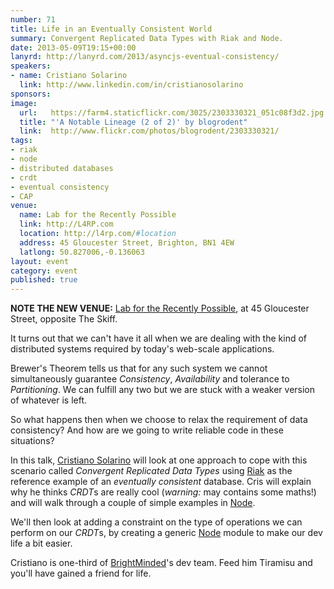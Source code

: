 ```yaml
---
number: 71
title: Life in an Eventually Consistent World
summary: Convergent Replicated Data Types with Riak and Node.
date: 2013-05-09T19:15+00:00
lanyrd: http://lanyrd.com/2013/asyncjs-eventual-consistency/
speakers:
- name: Cristiano Solarino
  link: http://www.linkedin.com/in/cristianosolarino
sponsors:
image:
  url:   https://farm4.staticflickr.com/3025/2303330321_051c08f3d2.jpg
  title: "'A Notable Lineage (2 of 2)' by blogrodent"
  link:  http://www.flickr.com/photos/blogrodent/2303330321/
tags:
- riak
- node
- distributed databases
- crdt
- eventual consistency
- CAP
venue:
  name: Lab for the Recently Possible
  link: http://L4RP.com
  location: http://l4rp.com/#location
  address: 45 Gloucester Street, Brighton, BN1 4EW
  latlong: 50.827006,-0.136063
layout: event
category: event
published: true
---
```


**NOTE THE NEW VENUE:** [Lab for the Recently Possible](http://L4RP.com), at 45 Gloucester Street, opposite The Skiff.


It turns out that we can't have it all when we are dealing with the kind of distributed systems required by today's web-scale applications. 

Brewer's Theorem tells us that for any such system we cannot simultaneously guarantee *Consistency*, *Availability* and tolerance to *Partitioning*. We can fulfill any two but we are stuck with a weaker version of whatever is left.

So what happens then when we choose to relax the requirement of data consistency? And how are we going to write reliable code in these situations?

In this talk, [Cristiano Solarino][cristiano] will look at one approach to cope with this scenario called *Convergent Replicated Data Types* using [Riak][riak] as the reference example of an *eventually consistent* database. Cris will explain why he thinks *CRDT*s are really cool (*warning:* may contains some maths!) and will walk through a couple of simple examples in [Node][node].

We'll then look at adding a constraint on the type of operations we can perform on our *CRDT*s, by creating a generic [Node][node] module to make our dev life a bit easier.

Cristiano is one-third of [BrightMinded][brightminded]'s dev team. Feed him Tiramisu and you'll have gained a friend for life.


[cristiano]: https://twitter.com/c_solarino
[riak]: http://basho.com/riak
[node]: http://nodejs.org
[brightminded]: http://brightminded.com
